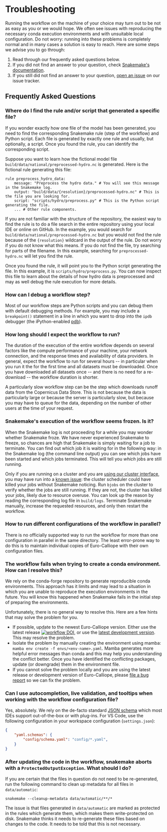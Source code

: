 # Troubleshooting

Running the workflow on the machine of your choice may turn out to be not as easy as you or we would hope.
We often see issues with reproducing the necessary conda execution environments and with unsuitable local configuration.
Do not worry:
running into these problems is completely normal and in many cases a solution is easy to reach.
Here are some steps we advise you to go through:

1. Read through our frequently asked questions below.
2. If you did not find an answer to your question, check [Snakemake's documentation](https://snakemake.readthedocs.io/en/v6.1.1/).
3. If you still did not find an answer to your question, [open an issue](https://github.com/calliope-project/euro-calliope/issues/new/choose) on our issue tracker.

## Frequently Asked Questions

### Where do I find the rule and/or script that generated a specific file?

If you wonder exactly how one file of the model has been generated, you need to find the corresponding Snakemake rule (step of the workflow) and Python script.
Each file is generated by exactly one rule and usually, but optionally, a script.
Once you found the rule, you can identify the corresponding script.

Suppose you want to learn how the fictional model file `build/data/national/preprocessed-hydro.nc` is generated.
Here is the fictional rule generating this file:

```
rule preprocess_hydro_data:
    message: "Preprocess the hydro data." # You will see this message in the Snakemake log.
    output: "build/data/{resolution}/preprocessed-hydro.nc" # This is the file you are looking for.
    script: "scripts/hydro/preprocess.py" # This is the Python script generating the file.
    ... # Other rule components.
```

If you are not familiar with the structure of the repository, the easiest way to find the rule is to do a file search in the entire repository using your local IDE or online on GitHub.
In the example, you would search for `build/data/national/preprocessed-hydro.nc` but you would not find the rule because of the `{resolution}` wildcard in the output of the rule.
Do not worry if you do not know what this means.
If you do not find the file, try searching for parts of the filename.
In this example, searching for `preprocessed-hydro.nc` will let you find the rule.

Once you found the rule, it will point you to the Python script generating the file.
In this example, it is `scripts/hydro/preprocess.py`.
You can now inspect this file to learn about the details of how hydro data is preprocessed and may as well debug the rule execution for more details.

### How can I debug a workflow step?

Most of our workflow steps are Python scripts and you can debug them with default debugging methods. For example, you may include a `breakpoint()` statement in a line in which you want to drop into the `ipdb` debugger (the iPython-enabled [pdb](https://docs.python.org/3/library/)).

### How long should I expect the workflow to run?

The duration of the execution of the entire workflow depends on several factors like the compute performance of your machine, your network connection, and the response times and availability of data providers.
In general, expect the workflow to run for several hours -- in particular when you run it the for the first time and all datasets must be downloaded.
Once you have downloaded all datasets once -- and there is no need for a re-download -- the workflow duration is shorter.

A particularly slow workflow step can be the step which downloads runoff data from the Copernicus Data Store.
This is not because the data is particularly large or because the server is particularly slow, but because you may have to queue for the data, depending on the number of other users at the time of your request.

### Snakemake's execution of the workflow seems frozen. Is it?

When the Snakemake log is not proceeding for a while you may wonder whether Snakemake froze.
We have never experienced Snakemake to freeze, so chances are high that Snakemake is simply waiting for a job to terminate.
You can find out which job it is waiting for in the following way:
in the Snakemake log (the command line output) you can see which jobs have been started and which jobs terminated.
This will tell you _which_ jobs are still running.

Only if you are running on a cluster and you are [using our cluster interface](./build-remote.md), you may have run into a [known issue](https://github.com/calliope-project/euro-calliope/issues/93):
the cluster scheduler could have killed your jobs without Snakemake noticing.
Run `bjobs` on the cluster to verify whether the jobs are still running.
If they are not, the cluster has killed your jobs, likely due to resource overuse.
You can look up the reason by reading the corresponding log file in `build/logs`.
Terminate Snakemake manually, increase the requested resources, and only then restart the workflow.

### How to run different configurations of the workflow in parallel?

There is no officially supported way to run the workflow for more than one configuration in parallel in the same directory.
The least error-prone way to do this is to maintain individual copies of Euro-Calliope with their own configuration files.

### The workflow fails when trying to create a conda environment. How can I resolve this?

We rely on the conda-forge repository to generate reproducible conda environments. This approach has it limits and may lead to a situation in which you are unable to reproduce the execution environments in the future.
You will know this happened when Snakemake fails in the initial step of preparing the environments.

Unfortunately, there is no general way to resolve this.
Here are a few hints that may solve the problem for you.

* If possible, update to the newest Euro-Calliope version.
Either use the latest release [![workflow DOI](https://img.shields.io/badge/workflow-10.5281/zenodo.3949793-blue)](https://doi.org/10.5281/zenodo.3949793), or use the [latest development version](https://github.com/calliope-project/euro-calliope).
This may resolve the problem.
* Isolate the problem by manually creating the environment using mamba: `mamba env create -f envs/<env-name>.yaml`.
Mamba generates more helpful error messages than conda and this may help you understanding the conflict better.
Once you have identified the conflicting packages, update (or downgrade) them in the environment file.
* If you cannot solve the problem locally and you are using the latest release or development version of Euro-Calliope, please [file a bug report](https://github.com/calliope-project/euro-calliope/issues/new/choose) so we can fix the problem.

### Can I use autocompletion, live validation, and tooltips when working with the workflow configuration file?

Yes, absolutely. We rely on the de-facto standard [JSON schema](http://json-schema.org) which most IDEs support out-of-the-box or with plug-ins. For VS Code, use the following configuration in your workspace configuration (`settings.json`):

```JSON
{
    "yaml.schemas": {
        "config/schema.yaml": "config/*.yaml",
    }
}
```

### After updating the code in the workflow, snakemake aborts with a `ProtectedOutputException`. What should I do?

If you are certain that the files in question do not need to be re-generated, run the following command to clean up metadata for all files in `data/automatic`:

```shell
snakemake --cleanup-metadata data/automatic/**/*
```

The issue is that files generated in `data/automatic` are marked as protected in the rules which generate them, which makes them write-protected on disk. Snakemake thinks it needs to re-generate these files based on changes to the code. It needs to be told that this is not necessary.
